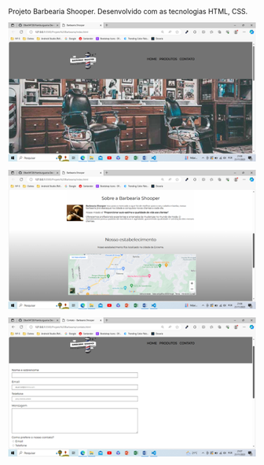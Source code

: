 Projeto Barbearia Shooper.
Desenvolvido com as tecnologias HTML, CSS.

![Alt text](image.png)

![Alt text](image-1.png)

![Alt text](image-2.png)
